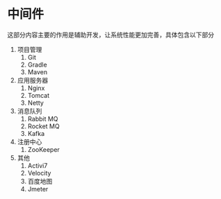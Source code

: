 
# 中间件
这部分内容主要的作用是辅助开发，让系统性能更加完善，具体包含以下部分
1. 项目管理
   1. Git
   2. Gradle
   3. Maven
2. 应用服务器
   1. Nginx
   2. Tomcat
   3. Netty
3. 消息队列
   1. Rabbit MQ
   2. Rocket MQ
   3. Kafka
4. 注册中心
   1. ZooKeeper
5. 其他
   1. Activi7
   2. Velocity
   3. 百度地图
   4. Jmeter

